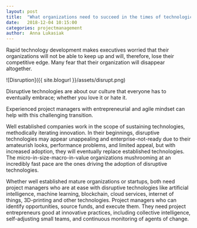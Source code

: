 ```yaml
---
layout: post
title:  "What organizations need to succeed in the times of technological disruption"
date:   2018-12-04 10:15:00
categories: projectmanagement
author:  Anna Lukasiak
---
```

Rapid technology development makes executives worried that their organizations will not be able to keep up and will, therefore, lose their competitive edge. Many fear that their organization will disappear altogether.

![Disruption]({{ site.blogurl }}/assets/disrupt.png)

Disruptive technologies are about our culture that everyone has to eventually embrace; whether you love it or hate it.

Experienced project managers with entrepreneurial and agile mindset can help with this challenging transition.

Well established companies work in the scope of sustaining technologies, methodically iterating innovation. In their beginnings, disruptive technologies may appear unappealing and enterprise-not-ready due to their amateurish looks, performance problems, and limited appeal, but with increased adoption, they will eventually replace established technologies.  The micro-in-size-macro-in-value organizations mushrooming at an incredibly fast pace are the ones driving the adoption of disruptive technologies.

Whether well established mature organizations or startups, both need project managers who are at ease with disruptive technologies like artificial intelligence, machine learning, blockchain, cloud services, internet of things, 3D-printing and other technologies. Project managers who can identify opportunities, source funds, and execute them. They need project entrepreneurs good at innovative practices, including collective intelligence, self-adjusting small teams, and continuous monitoring of agents of change.
